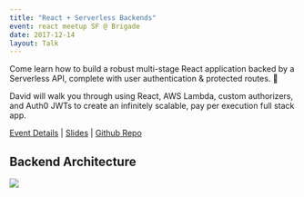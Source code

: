 ```yaml
---
title: "React + Serverless Backends"
event: react meetup SF @ Brigade
date: 2017-12-14
layout: Talk
---
```


Come learn how to build a robust multi-stage React application backed by a Serverless API, complete with user authentication & protected routes. 💸

David will walk you through using React, AWS Lambda, custom authorizers, and Auth0 JWTs to create an infinitely scalable, pay per execution full stack app.

[Event Details](https://www.meetup.com/Real-World-React/events/245095649/) | [Slides](http://bit.ly/sls-auth-slides) | [Github Repo](https://github.com/serverless/forms-service)

## Backend Architecture

<img src="https://s3-us-west-2.amazonaws.com/assets.davidwells.io/images/form-service-backend.png" />


